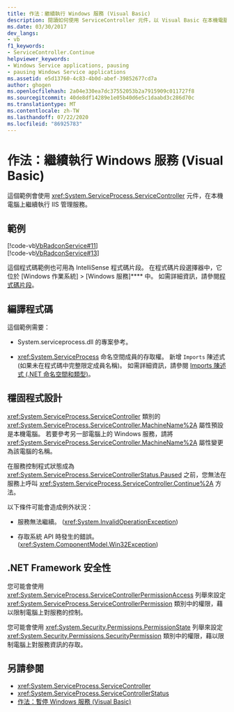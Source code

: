 ```yaml
---
title: 作法：繼續執行 Windows 服務 (Visual Basic)
description: 閱讀如何使用 ServiceController 元件，以 Visual Basic 在本機電腦上繼續執行 Windows 服務（例如 IIS 管理服務）。
ms.date: 03/30/2017
dev_langs:
- vb
f1_keywords:
- ServiceController.Continue
helpviewer_keywords:
- Windows Service applications, pausing
- pausing Windows Service applications
ms.assetid: e5d13760-4c83-4b0d-abef-39852677cd7a
author: ghogen
ms.openlocfilehash: 2a04e330ea7dc37552053b2a7915909c011727f8
ms.sourcegitcommit: 40de8df14289e1e05b40d6e5c1daabd3c286d70c
ms.translationtype: MT
ms.contentlocale: zh-TW
ms.lasthandoff: 07/22/2020
ms.locfileid: "86925783"
---
```

# <a name="how-to-continue-a-windows-service-visual-basic"></a>作法：繼續執行 Windows 服務 (Visual Basic)
這個範例會使用 <xref:System.ServiceProcess.ServiceController> 元件，在本機電腦上繼續執行 IIS 管理服務。  
  
## <a name="example"></a>範例  
 [!code-vb[VbRadconService#11](../../../samples/snippets/visualbasic/VS_Snippets_VBCSharp/VbRadconService/VB/MyNewService.vb#11)]  
[!code-vb[VbRadconService#13](../../../samples/snippets/visualbasic/VS_Snippets_VBCSharp/VbRadconService/VB/MyNewService.vb#13)]  
  
 這個程式碼範例也可用為 IntelliSense 程式碼片段。 在程式碼片段選擇器中，它位於 [Windows 作業系統] > [Windows 服務]**** 中。 如需詳細資訊，請參閱[程式碼片段](/visualstudio/ide/code-snippets)。  
  
## <a name="compiling-the-code"></a>編譯程式碼  
 這個範例需要：  
  
- System.serviceprocess.dll 的專案參考。  
  
- <xref:System.ServiceProcess> 命名空間成員的存取權。 新增 `Imports` 陳述式 (如果未在程式碼中完整限定成員名稱)。 如需詳細資訊，請參閱 [Imports 陳述式 (.NET 命名空間和類型)](../../visual-basic/language-reference/statements/imports-statement-net-namespace-and-type.md)。  
  
## <a name="robust-programming"></a>穩固程式設計  
 <xref:System.ServiceProcess.ServiceController> 類別的 <xref:System.ServiceProcess.ServiceController.MachineName%2A> 屬性預設是本機電腦。 若要參考另一部電腦上的 Windows 服務，請將 <xref:System.ServiceProcess.ServiceController.MachineName%2A> 屬性變更為該電腦的名稱。  
  
 在服務控制程式狀態成為 <xref:System.ServiceProcess.ServiceControllerStatus.Paused> 之前，您無法在服務上呼叫 <xref:System.ServiceProcess.ServiceController.Continue%2A> 方法。  
  
 以下條件可能會造成例外狀況：  
  
- 服務無法繼續。 (<xref:System.InvalidOperationException>)  
  
- 存取系統 API 時發生的錯誤。 (<xref:System.ComponentModel.Win32Exception>)  
  
## <a name="net-framework-security"></a>.NET Framework 安全性  
 您可能會使用 <xref:System.ServiceProcess.ServiceControllerPermissionAccess> 列舉來設定 <xref:System.ServiceProcess.ServiceControllerPermission> 類別中的權限，藉以限制電腦上對服務的控制。  
  
 您可能會使用 <xref:System.Security.Permissions.PermissionState> 列舉來設定 <xref:System.Security.Permissions.SecurityPermission> 類別中的權限，藉以限制電腦上對服務資訊的存取。  
  
## <a name="see-also"></a>另請參閱

- <xref:System.ServiceProcess.ServiceController>
- <xref:System.ServiceProcess.ServiceControllerStatus>
- [作法：暫停 Windows 服務 (Visual Basic)](how-to-pause-a-windows-service-visual-basic.md)
